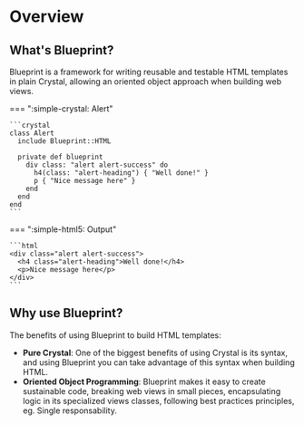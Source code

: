 # Overview

## What's Blueprint?
Blueprint is a framework for writing reusable and testable HTML templates in
plain Crystal, allowing an oriented object approach when building web views.

=== ":simple-crystal: Alert"

    ```crystal
    class Alert
      include Blueprint::HTML

      private def blueprint
        div class: "alert alert-success" do
          h4(class: "alert-heading") { "Well done!" }
          p { "Nice message here" }
        end
      end
    end
    ```

=== ":simple-html5: Output"

    ```html
    <div class="alert alert-success">
      <h4 class="alert-heading">Well done!</h4>
      <p>Nice message here</p>
    </div>
    ```

## Why use Blueprint?

The benefits of using Blueprint to build HTML templates:

* **Pure Crystal**: One of the biggest benefits of using Crystal is its syntax,
and using Blueprint you can take advantage of this syntax when building HTML.
* **Oriented Object Programming**: Blueprint makes it easy to create
sustainable code, breaking web views in small pieces, encapsulating logic in
its specialized views classes, following best practices principles, eg.
Single responsability.
